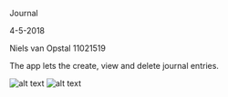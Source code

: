 Journal

4-5-2018

Niels van Opstal
11021519

The app lets the create, view and delete journal entries.

![alt text](https://github.com/nielske31/Journal/tree/master/docs/journal1.jpeg)
![alt text](https://github.com/nielske31/Journal/tree/master/docs/journal2.jpeg)

